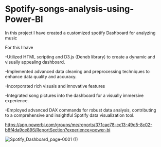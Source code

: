 # Spotify-songs-analysis-using-Power-BI
In this project I have created a customized spotify Dashboard for analyzing music

For this I have 

-Utilized HTML scripting and D3.js (Deneb library) to create a dynamic and visually appealing dashboard.

-Implemented advanced data cleaning and preprocessing techniques to enhance data quality and accuracy.

-Incorporated rich visuals and innovative features

-Integrated song pictures into the dashboard for a visually immersive experience.

-Employed advanced DAX commands for robust data analysis, contributing to a comprehensive and insightful Spotify data visualization tool.

https://app.powerbi.com/groups/me/reports/371cae78-cc13-49d5-8c02-b8f4da9ce896/ReportSection?experience=power-bi

![Spotify_Dashboard_page-0001 (1)](https://github.com/Nachiket131201/-Spotify-Analytics-using-Power-BI/assets/71268411/7d17e60b-538f-4bcb-803d-93b581064fdf)


